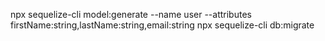 <!--
 * @Author: huajian
 * @LastEditors: huajian
-->
npx sequelize-cli model:generate --name user --attributes firstName:string,lastName:string,email:string
npx sequelize-cli db:migrate
